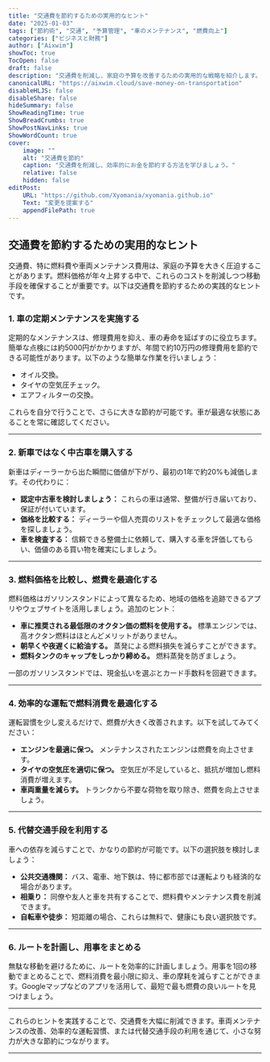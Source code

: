 ```yaml
---
title: "交通費を節約するための実用的なヒント"
date: "2025-01-03"
tags: ["節約術", "交通", "予算管理", "車のメンテナンス", "燃費向上"]
categories: ["ビジネスと財務"]
author: ["Aixwim"]
showToc: true
TocOpen: false
draft: false
description: "交通費を削減し、家庭の予算を改善するための実用的な戦略を紹介します。燃料費、メンテナンス費用などを節約する方法を学びましょう。"
canonicalURL: "https://aixwim.cloud/save-money-on-transportation"
disableHLJS: false
disableShare: false
hideSummary: false
ShowReadingTime: true
ShowBreadCrumbs: true
ShowPostNavLinks: true
ShowWordCount: true
cover:
    image: ""
    alt: "交通費を節約"
    caption: "交通費を削減し、効率的にお金を節約する方法を学びましょう。"
    relative: false
    hidden: false
editPost:
    URL: "https://github.com/Xyomania/xyomania.github.io"
    Text: "変更を提案する"
    appendFilePath: true
---
```


## 交通費を節約するための実用的なヒント

交通費、特に燃料費や車両メンテナンス費用は、家庭の予算を大きく圧迫することがあります。燃料価格が年々上昇する中で、これらのコストを削減しつつ移動手段を確保することが重要です。以下は交通費を節約するための実践的なヒントです。

### **1. 車の定期メンテナンスを実施する**

定期的なメンテナンスは、修理費用を抑え、車の寿命を延ばすのに役立ちます。簡単な点検には約5000円がかかりますが、年間で約10万円の修理費用を節約できる可能性があります。以下のような簡単な作業を行いましょう：

- オイル交換。
- タイヤの空気圧チェック。
- エアフィルターの交換。

これらを自分で行うことで、さらに大きな節約が可能です。車が最適な状態にあることを常に確認してください。

---

### **2. 新車ではなく中古車を購入する**

新車はディーラーから出た瞬間に価値が下がり、最初の1年で約20%も減価します。その代わりに：

- **認定中古車を検討しましょう：** これらの車は通常、整備が行き届いており、保証が付いています。
- **価格を比較する：** ディーラーや個人売買のリストをチェックして最適な価格を探しましょう。
- **車を検査する：** 信頼できる整備士に依頼して、購入する車を評価してもらい、価値のある買い物を確実にしましょう。

---

### **3. 燃料価格を比較し、燃費を最適化する**

燃料価格はガソリンスタンドによって異なるため、地域の価格を追跡できるアプリやウェブサイトを活用しましょう。追加のヒント：

- **車に推奨される最低限のオクタン価の燃料を使用する。** 標準エンジンでは、高オクタン燃料はほとんどメリットがありません。
- **朝早くや夜遅くに給油する。** 蒸発による燃料損失を減らすことができます。
- **燃料タンクのキャップをしっかり締める。** 燃料蒸発を防ぎましょう。

一部のガソリンスタンドでは、現金払いを選ぶとカード手数料を回避できます。

---

### **4. 効率的な運転で燃料消費を最適化する**

運転習慣を少し変えるだけで、燃費が大きく改善されます。以下を試してみてください：

- **エンジンを最適に保つ。** メンテナンスされたエンジンは燃費を向上させます。
- **タイヤの空気圧を適切に保つ。** 空気圧が不足していると、抵抗が増加し燃料消費が増えます。
- **車両重量を減らす。** トランクから不要な荷物を取り除き、燃費を向上させましょう。

---

### **5. 代替交通手段を利用する**

車への依存を減らすことで、かなりの節約が可能です。以下の選択肢を検討しましょう：

- **公共交通機関：** バス、電車、地下鉄は、特に都市部では運転よりも経済的な場合があります。
- **相乗り：** 同僚や友人と車を共有することで、燃料費やメンテナンス費を削減できます。
- **自転車や徒歩：** 短距離の場合、これらは無料で、健康にも良い選択肢です。

---

### **6. ルートを計画し、用事をまとめる**

無駄な移動を避けるために、ルートを効率的に計画しましょう。用事を1回の移動でまとめることで、燃料消費を最小限に抑え、車の摩耗を減らすことができます。Googleマップなどのアプリを活用して、最短で最も燃費の良いルートを見つけましょう。

---

これらのヒントを実践することで、交通費を大幅に削減できます。車両メンテナンスの改善、効率的な運転習慣、または代替交通手段の利用を通じて、小さな努力が大きな節約につながります。

---
